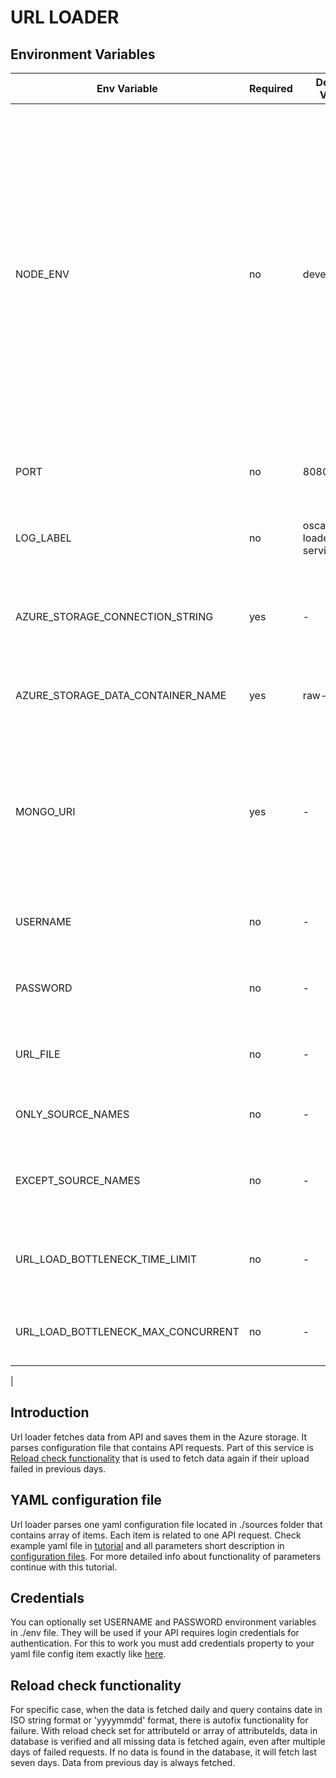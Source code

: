 # URL LOADER

## Environment Variables

| Env Variable                       | Required | Default Value                                                      | Description                                                                                                                                                                                                                                                                                                      |
| ---------------------------------- | -------- | ------------------------------------------------------------------ | ---------------------------------------------------------------------------------------------------------------------------------------------------------------------------------------------------------------------------------------------------------------------------------------------------------------- |
| NODE_ENV                           | no       | development                                                        | This environment variable is used to state in our case whether a particular environment is development, production, test or provision environment. Express uses it to alter its own default behavior. For example a common use-case is running additional debugging or logging code in a development environment. |
| PORT                               | no       | 8080                                                               | The port on which the service is running.                                                                                                                                                                                                                                                                        |
| LOG_LABEL                          | no       | oscar-url-loader-service                                          | Title of the logs that you can see in the terminal when you run the service.                                                                                                                                                                                                                                     |
| AZURE_STORAGE_CONNECTION_STRING    | yes      | -                                                                  |  Connection string for Azure Storage (in cloud or Azurite locally).                                                                                                                                                                                                                              |
| AZURE_STORAGE_DATA_CONTAINER_NAME  | yes       | raw-data                                                           | Name of the Blob Container in Azure Storage to which raw data is stored.                                                                                                                                                                                                                           |
| MONGO_URI                          | yes      | - | URI with port on which the MongoDB is running. In the development environment it runs on port 27917 and in the testing environment on port 27017.                                                                                                       |
| USERNAME                            | no      | -                                                                 | Login credential username that is used for API authentication.                                                                                                                                                                                                                                      |
| PASSWORD             | no       | -                                                                 | Login credential password that is used for API authentication.                                                                                                                                                                                                                                                                   |
| URL_FILE                 | no       | -                                                                 | Name of configuration yaml file with requests to the API.    |
| ONLY_SOURCE_NAMES                 | no       | -                                                                 | List of sources (APIs) names separated by comma. |
| EXCEPT_SOURCE_NAMES                 | no       | -                                                                 | List of excepted sources (APIs) names separated by comma. |
| URL_LOAD_BOTTLENECK_TIME_LIMIT                 | no       | -                                                                 | Waiting time after running a request to the database before running another one.|
| URL_LOAD_BOTTLENECK_MAX_CONCURRENT                 | no       | -                                                                 | Number of requests to the database running at the same time.
|

## Introduction

Url loader fetches data from API and saves them in the Azure storage. It parses configuration file that contains API requests. Part of this service is [Reload check functionality](#reload-check-functionality) that is used to fetch data again if their upload failed in previous days.

## YAML configuration file

Url loader parses one yaml configuration file located in ./sources folder that contains array of items. Each item is related to one API request. Check example yaml file in [tutorial](../tutorials/run-application-with-data-from-API#Configuration) and all parameters short description in [configuration files](../data-structures/config-files.md#url-loader-config). For more detailed info about functionality of parameters continue with this tutorial.

## Credentials

You can optionally set USERNAME and PASSWORD environment variables in ./env file. They will be used if your API requires login credentials for authentication. For this to work you must add credentials property to your yaml file config item exactly like [here](../data-structures/config-files.md#URL-LOADER).

## Reload check functionality

For specific case, when the data is fetched daily and query contains date in ISO string format or 'yyyymmdd' format, there is autofix functionality for failure. With reload check set for attributeId or array of attributeIds, data in database is verified and all missing data is fetched again, even after multiple days of failed requests. If no data is found in the database, it will fetch last seven days. Data from previous day is always fetched.
